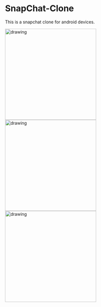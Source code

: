 # SnapChat-Clone
This is a snapchat clone for android devices.

<img src="https://user-images.githubusercontent.com/60072293/151712910-794f9b51-9ede-4378-9888-2ab46b7b067b.png" alt="drawing" width="300"/>

<img src="https://user-images.githubusercontent.com/60072293/151712911-df5715a1-780c-475f-9010-0d908863fe3c.png" alt="drawing" width="300"/>

<img src="https://user-images.githubusercontent.com/60072293/151712912-9ecbe990-037c-4a50-8bed-fa961518e79e.png" alt="drawing" width="300"/>
